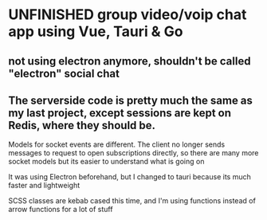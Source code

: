 # UNFINISHED group video/voip chat app using Vue, Tauri & Go

## not using electron anymore, shouldn't be called "electron" social chat

## The serverside code is pretty much the same as my last project, except sessions are kept on Redis, where they should be.

Models for socket events are different. The client no longer sends messages to request to open subscriptions directly, so there are many more socket models but its easier to understand what is going on

It was using Electron beforehand, but I changed to tauri because its much faster and lightweight

SCSS classes are kebab cased this time, and I'm using functions instead of arrow functions for a lot of stuff